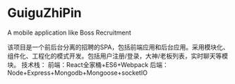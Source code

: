 # GuiguZhiPin
A mobile application like Boss Recruitment

该项目是一个前后台分离的招聘的SPA，包括前端应用和后台应用。采用模块化、组件化、工程化的模式开发。包括用户注册/登录，大神/老板列表，实时聊天等模块。
技术栈：
前端：React全家桶+ES6+Webpack   后端：Node+Express+Mongodb+Mongoose+socketIO




